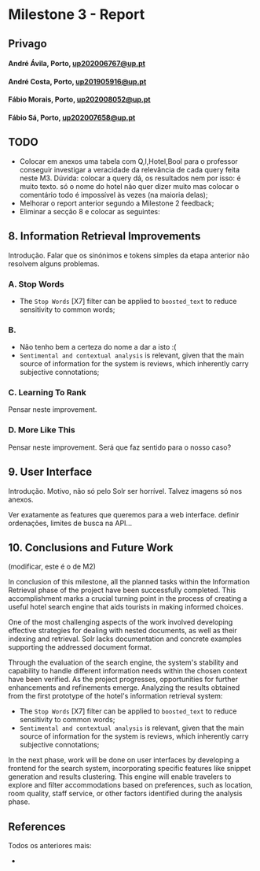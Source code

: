 # Milestone 3 - Report

## Privago

#### André Ávila, Porto, up202006767@up.pt
#### André Costa, Porto, up201905916@up.pt
#### Fábio Morais, Porto, up202008052@up.pt
#### Fábio Sá, Porto, up202007658@up.pt

## TODO

- Colocar em anexos uma tabela com Q,I,Hotel,Bool para o professor conseguir investigar a veracidade da relevância de cada query feita neste M3. Dúvida: colocar a query dá, os resultados nem por isso: é muito texto. só o nome do hotel não quer dizer muito mas colocar o comentário todo é impossível às vezes (na maioria delas);
- Melhorar o report anterior segundo a Milestone 2 feedback;
- Eliminar a secção 8 e colocar as seguintes:

## 8. Information Retrieval Improvements

Introdução. Falar que os sinónimos e tokens simples da etapa anterior não resolvem alguns problemas.

### A. Stop Words

- The `Stop Words` [X7] filter can be applied to `boosted_text` to reduce sensitivity to common words;

### B. 

- Não tenho bem a certeza do nome a dar a isto :(
- `Sentimental and contextual analysis` is relevant, given that the main source of information for the system is reviews, which inherently carry subjective connotations;

### C. Learning To Rank

Pensar neste improvement.

### D. More Like This

Pensar neste improvement. Será que faz sentido para o nosso caso?

## 9. User Interface

Introdução. Motivo, não só pelo Solr ser horrível. Talvez imagens só nos anexos.

Ver exatamente as features que queremos para a web interface. definir ordenações, limites de busca na API...

## 10. Conclusions and Future Work

(modificar, este é o de M2)

In conclusion of this milestone, all the planned tasks within the Information Retrieval phase of the project have been successfully completed. This accomplishment marks a crucial turning point in the process of creating a useful hotel search engine that aids tourists in making informed choices.

One of the most challenging aspects of the work involved developing effective strategies for dealing with nested documents, as well as their indexing and retrieval. Solr lacks documentation and concrete examples supporting the addressed document format.

Through the evaluation of the search engine, the system's stability and capability to handle different information needs within the chosen context have been verified. As the project progresses, opportunities for further enhancements and refinements emerge. Analyzing the results obtained from the first prototype of the hotel's information retrieval system:

- The `Stop Words` [X7] filter can be applied to `boosted_text` to reduce sensitivity to common words;
- `Sentimental and contextual analysis` is relevant, given that the main source of information for the system is reviews, which inherently carry subjective connotations;

In the next phase, work will be done on user interfaces by developing a frontend for the search system, incorporating specific features like snippet generation and results clustering. This engine will enable travelers to explore and filter accommodations based on preferences, such as location, room quality, staff service, or other factors identified during the analysis phase.

## References

Todos os anteriores mais:

- 